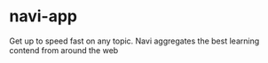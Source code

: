 navi-app
========

Get up to speed fast on any topic. Navi aggregates the best learning contend from around the web

